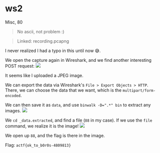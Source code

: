 # ws2
Misc, 80

> No ascii, not problem :)

> Linked: recording.pcapng

I never realized I had a typo in this until now :sweat_smile:.

We open the capture again in Wireshark, and we find another interesting POST request:
![](https://i.imgur.com/dYU1ZiP.png)

It seems like I uploaded a JPEG image.

We can export the data via Wireshark's `File > Export Objects > HTTP`.
There, we can choose the data that we want, which is the `multipart/form-encoded`.

We can then save it as `data`, and use `binwalk -D=".*" bin` to extract any images.
![](https://i.imgur.com/OrRDmb3.png)

We `cd _data.extracted`, and find a file (`88` in my case).
If we use the `file` command, we realize it is the image!
![](https://i.imgur.com/SNSeJ3w.png)

We open up `88`, and the flag is there in the image.

Flag: `actf{ok_to_b0r0s-4809813}`